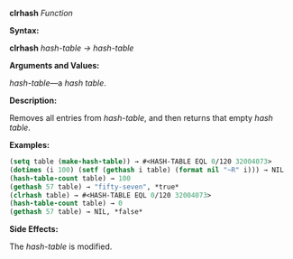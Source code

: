 **clrhash** *Function* 



**Syntax:** 



**clrhash** *hash-table → hash-table* 



**Arguments and Values:** 



*hash-table*—a *hash table*. 







 



 



**Description:** 



Removes all entries from *hash-table*, and then returns that empty *hash table*. 



**Examples:**
```lisp
(setq table (make-hash-table)) → #<HASH-TABLE EQL 0/120 32004073> 
(dotimes (i 100) (setf (gethash i table) (format nil "~R" i))) → NIL 
(hash-table-count table) → 100 
(gethash 57 table) → "fifty-seven", *true* 
(clrhash table) → #<HASH-TABLE EQL 0/120 32004073> 
(hash-table-count table) → 0 
(gethash 57 table) → NIL, *false* 
```
**Side Effects:** 



The *hash-table* is modified. 



